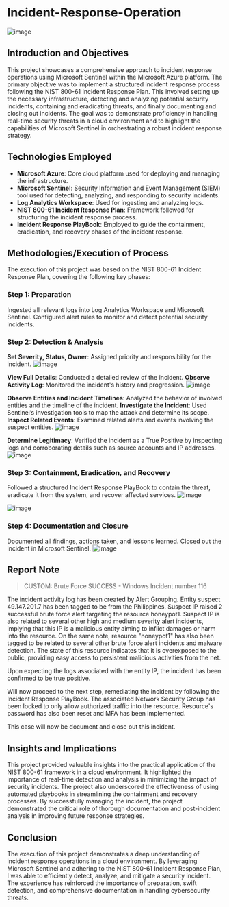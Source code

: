 # Incident-Response-Operation

![image](https://github.com/user-attachments/assets/bbc938fc-fdac-4942-949b-f6e135e4741a)

## Introduction and Objectives
This project showcases a comprehensive approach to incident response operations using Microsoft Sentinel within the Microsoft Azure platform. The primary objective was to implement a structured incident response process following the NIST 800-61 Incident Response Plan. This involved setting up the necessary infrastructure, detecting and analyzing potential security incidents, containing and eradicating threats, and finally documenting and closing out incidents. The goal was to demonstrate proficiency in handling real-time security threats in a cloud environment and to highlight the capabilities of Microsoft Sentinel in orchestrating a robust incident response strategy.

## Technologies Employed
- <b>Microsoft Azure</b>: Core cloud platform used for deploying and managing the infrastructure.
- <b>Microsoft Sentinel</b>: Security Information and Event Management (SIEM) tool used for detecting, analyzing, and responding to security incidents.
- <b>Log Analytics Workspace</b>: Used for ingesting and analyzing logs.
- <b>NIST 800-61 Incident Response Plan</b>: Framework followed for structuring the incident response process.
- <b>Incident Response PlayBook</b>: Employed to guide the containment, eradication, and recovery phases of the incident response.

## Methodologies/Execution of Process
The execution of this project was based on the NIST 800-61 Incident Response Plan, covering the following key phases:

### Step 1: Preparation

Ingested all relevant logs into Log Analytics Workspace and Microsoft Sentinel.
Configured alert rules to monitor and detect potential security incidents.
### Step 2: Detection & Analysis

<b>Set Severity, Status, Owner</b>: Assigned priority and responsibility for the incident.
![image](https://github.com/user-attachments/assets/ad4e21f0-6dbf-41a6-8480-4c112a066aa5)

<b>View Full Details</b>: Conducted a detailed review of the incident.
<b>Observe Activity Log</b>: Monitored the incident's history and progression.
![image](https://github.com/user-attachments/assets/af9154dc-67ad-4d2b-88f8-8c987733c582)

<b>Observe Entities and Incident Timelines</b>: Analyzed the behavior of involved entities and the timeline of the incident.
<b>Investigate the Incident</b>: Used Sentinel’s investigation tools to map the attack and determine its scope.
<b>Inspect Related Events</b>: Examined related alerts and events involving the suspect entities.
![image](https://github.com/user-attachments/assets/f5f373a4-643e-4ba1-9d43-a0a2d6acaf0e)

<b>Determine Legitimacy</b>: Verified the incident as a True Positive by inspecting logs and corroborating details such as source accounts and IP addresses.
![image](https://github.com/user-attachments/assets/e255adf7-9be4-4ed2-8e3a-aecc2f66ca65)

### Step 3: Containment, Eradication, and Recovery

Followed a structured Incident Response PlayBook to contain the threat, eradicate it from the system, and recover affected services.
![image](https://github.com/user-attachments/assets/0d267ce2-0b3c-4bea-8e83-44c840198b11)

![image](https://github.com/user-attachments/assets/ad0fbd0a-325f-45c0-9b73-fde2857004a4)

### Step 4: Documentation and Closure

Documented all findings, actions taken, and lessons learned.
Closed out the incident in Microsoft Sentinel.
![image](https://github.com/user-attachments/assets/6632a062-7789-4405-81e7-140c5a7abd76)

## Report Note
> CUSTOM: Brute Force SUCCESS - Windows
Incident number 116

The incident activity log has been created by Alert Grouping. Entity suspect 
49.147.201.7 has been tagged to be from the Philippines. Suspect IP raised 2 successful brute force alert targeting the resource honeypot1. Suspect IP is also related to several other high and medium severity alert incidents, implying that this IP is a malicious entity aiming to inflict damages or harm into the resource. On the same note, resource "honeypot1" has also been tagged to be related to several other brute force alert incidents and malware detection. The state of this resource indicates that it is overexposed to the public, providing easy access to persistent malicious activities from the net. 

Upon expecting the logs associated with the entity IP, the incident has been confirmed to be true positive.   

Will now proceed to the next step, remediating the incident by following the Incident Response PlayBook. The associated Network Security Group has been locked to only allow authorized traffic into the resource. Resource's password has also been reset and MFA has been implemented. 

This case will now be document and close out this incident.

## Insights and Implications
This project provided valuable insights into the practical application of the NIST 800-61 framework in a cloud environment. It highlighted the importance of real-time detection and analysis in minimizing the impact of security incidents. The project also underscored the effectiveness of using automated playbooks in streamlining the containment and recovery processes. By successfully managing the incident, the project demonstrated the critical role of thorough documentation and post-incident analysis in improving future response strategies.

## Conclusion
The execution of this project demonstrates a deep understanding of incident response operations in a cloud environment. By leveraging Microsoft Sentinel and adhering to the NIST 800-61 Incident Response Plan, I was able to efficiently detect, analyze, and mitigate a security incident. The experience has reinforced the importance of preparation, swift detection, and comprehensive documentation in handling cybersecurity threats.
